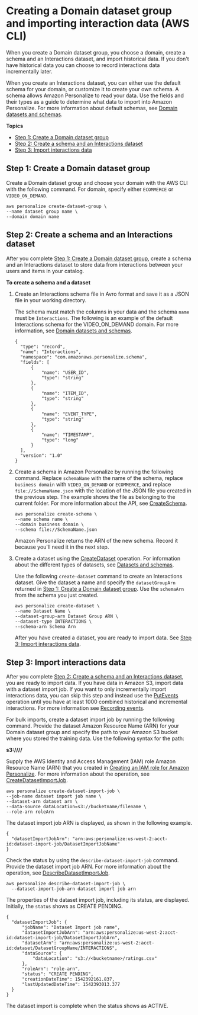 # Creating a Domain dataset group and importing interaction data \(AWS CLI\)<a name="creating-domain-dataset-group-cli"></a>

 When you create a Domain dataset group, you choose a domain, create a schema and an Interactions dataset, and import historical data\. If you don't have historical data you can choose to record interactions data incrementally later\. 

 When you create an Interactions dataset, you can either use the default schema for your domain, or customize it to create your own schema\. A schema allows Amazon Personalize to read your data\. Use the fields and their types as a guide to determine what data to import into Amazon Personalize\. For more information about default schemas, see [Domain datasets and schemas](domain-datasets-and-schemas.md)\. 

**Topics**
+ [Step 1: Create a Domain dataset group](#create-domain-dsg-cli)
+ [Step 2: Create a schema and an Interactions dataset](#create-domain-interactions-dataset-cli)
+ [Step 3: Import interactions data](#import-domain-interactions-cli)

## Step 1: Create a Domain dataset group<a name="create-domain-dsg-cli"></a>

Create a Domain dataset group and choose your domain with the AWS CLI with the following command\. For domain, specify either `ECOMMERCE` or `VIDEO_ON_DEMAND`\. 

```
aws personalize create-dataset-group \
--name dataset group name \
--domain domain name
```

## Step 2: Create a schema and an Interactions dataset<a name="create-domain-interactions-dataset-cli"></a>

After you complete [Step 1: Create a Domain dataset group](#create-domain-dsg-cli), create a schema and an Interactions dataset to store data from interactions between your users and items in your catalog\.

**To create a schema and a dataset**

1. Create an Interactions schema file in Avro format and save it as a JSON file in your working directory\.

   The schema must match the columns in your data and the schema `name` must be `Interactions`\. The following is an example of the default Interactions schema for the VIDEO\_ON\_DEMAND domain\. For more information, see [Domain datasets and schemas](domain-datasets-and-schemas.md)\.

   ```
   {
     "type": "record",
     "name": "Interactions",
     "namespace": "com.amazonaws.personalize.schema",
     "fields": [
         {
             "name": "USER_ID",
             "type": "string"
         },
         {
             "name": "ITEM_ID",
             "type": "string"
         },
         {
             "name": "EVENT_TYPE",
             "type": "string"
         },
         {
             "name": "TIMESTAMP",
             "type": "long"
         }
     ],
     "version": "1.0"
   }
   ```

1. Create a schema in Amazon Personalize by running the following command\. Replace `schemaName` with the name of the schema, replace `business domain` with `VIDEO_ON_DEMAND` or `ECOMMERCE`, and replace `file://SchemaName.json` with the location of the JSON file you created in the previous step\. The example shows the file as belonging to the current folder\. For more information about the API, see [CreateSchema](API_CreateSchema.md)\.

   ```
   aws personalize create-schema \
   --name schema name \
   --domain business domain \
   --schema file://SchemaName.json
   ```

   Amazon Personalize returns the ARN of the new schema\. Record it because you'll need it in the next step\.

1. Create a dataset using the [CreateDataset](API_CreateDataset.md) operation\. For information about the different types of datasets, see [Datasets and schemas](how-it-works-dataset-schema.md)\. 

   Use the following `create-dataset` command to create an Interactions dataset\. Give the dataset a name and specify the `datasetGroupArn` returned in [Step 1: Create a Domain dataset group](#create-domain-dsg-cli)\. Use the `schemaArn` from the schema you just created\.

   ```
   aws personalize create-dataset \
   --name Dataset Name \
   --dataset-group-arn Dataset Group ARN \
   --dataset-type INTERACTIONS \
   --schema-arn Schema Arn
   ```

   After you have created a dataset, you are ready to import data\. See [Step 3: Import interactions data](#import-domain-interactions-cli)\.

## Step 3: Import interactions data<a name="import-domain-interactions-cli"></a>

After you complete [Step 2: Create a schema and an Interactions dataset](#create-domain-interactions-dataset-cli), you are ready to import data\. If you have data in Amazon S3, import data with a dataset import job\. If you want to only incrementally import interactions data, you can skip this step and instead use the [PutEvents](API_UBS_PutEvents.md) operation until you have at least 1000 combined historical and incremental interactions\. For more information see [Recording events](recording-events.md)\. 

 For bulk imports, create a dataset import job by running the following command\. Provide the dataset Amazon Resource Name \(ARN\) for your Domain dataset group and specify the path to your Amazon S3 bucket where you stored the training data\. Use the following syntax for the path:

**s3://<name of your S3 bucket>/<folder path>/<CSV filename>**

Supply the AWS Identity and Access Management \(IAM\) role Amazon Resource Name \(ARN\) that you created in [Creating an IAM role for Amazon Personalize](aws-personalize-set-up-permissions.md#set-up-create-role-with-permissions)\. For more information about the operation, see [CreateDatasetImportJob](API_CreateDatasetImportJob.md)\.

```
aws personalize create-dataset-import-job \
--job-name dataset import job name \
--dataset-arn dataset arn \
--data-source dataLocation=s3://bucketname/filename \
--role-arn roleArn
```

The dataset import job ARN is displayed, as shown in the following example\.

```
{
  "datasetImportJobArn": "arn:aws:personalize:us-west-2:acct-id:dataset-import-job/DatasetImportJobName"
}
```

Check the status by using the `describe-dataset-import-job` command\. Provide the dataset import job ARN\. For more information about the operation, see [DescribeDatasetImportJob](API_DescribeDatasetImportJob.md)\.

```
aws personalize describe-dataset-import-job \
  --dataset-import-job-arn dataset import job arn
```

The properties of the dataset import job, including its status, are displayed\. Initially, the `status` shows as CREATE PENDING\.

```
{
  "datasetImportJob": {
      "jobName": "Dataset Import job name",
      "datasetImportJobArn": "arn:aws:personalize:us-west-2:acct-id:dataset-import-job/DatasetImportJobArn",
      "datasetArn": "arn:aws:personalize:us-west-2:acct-id:dataset/DatasetGroupName/INTERACTIONS",
      "dataSource": {
          "dataLocation": "s3://<bucketname>/ratings.csv"
      },
      "roleArn": "role-arn",
      "status": "CREATE PENDING",
      "creationDateTime": 1542392161.837,
      "lastUpdatedDateTime": 1542393013.377
  }
}
```

The dataset import is complete when the status shows as ACTIVE\.